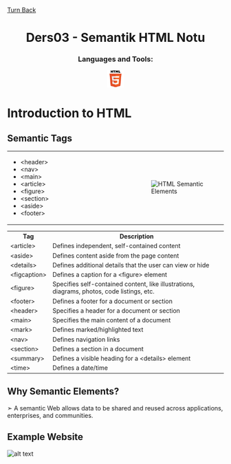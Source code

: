 [Turn Back](../../../../)
<h1 align="center">Ders03 - Semantik HTML Notu</h1>



<h3 align="center">Languages and Tools:</h3>
<p align="center"><a href="https://www.w3.org/html/" target="_blank" rel="noreferrer"> <img src="https://raw.githubusercontent.com/devicons/devicon/master/icons/html5/html5-original-wordmark.svg" alt="html5" width="40" height="40"/> </a> </p>

# Introduction to HTML

## Semantic Tags

<table>
  <td style="width:300px; float:left">
   <ul>
   <li>&lt;header&gt;</li>
   <li>&lt;nav&gt;</li>
   <li>&lt;main&gt;</li>
    <li>&lt;article&gt;</li>
    <li>&lt;figure&gt;</li>
    <li>&lt;section&gt;</li>
    <li>&lt;aside&gt;</li>
    <li>&lt;footer&gt;</li>
   </ul>
  <td>
  <td>
   <img alt="HTML Semantic Elements" src="https://www.w3schools.com/html/img_sem_elements.gif" width="300" height="245">
  </td>
</table>

<table>
  <tr>
   <th>Tag</th>
   <th>Description</th>
  </tr>
  <tr>
   <td>&lt;article&gt;</td>
   <td>Defines independent, self-contained content</td>
  </tr>
  <tr>
   <td>&lt;aside&gt;</td>
   <td>Defines content aside from the page content</td>
  </tr>
  <tr>
   <td>&lt;details&gt;</td>
   <td>Defines additional details that the user can view or hide</td>
  </tr>
  <tr>
   <td>&lt;figcaption&gt;</td>
   <td>Defines a caption for a &lt;figure&gt; element</td>
  </tr>
  <tr>
    <td>&lt;figure&gt;</td>
    <td>Specifies self-contained content, like illustrations, diagrams, photos, code 
    listings, etc.</td>
  </tr>
  <tr>
    <td>&lt;footer&gt;</td>
    <td>Defines a footer for a document or section</td>
  </tr>
  <tr>
    <td>&lt;header&gt;</td>
    <td>Specifies a header for a document or section</td>
  </tr>
  <tr>
    <td>&lt;main&gt;</td>
    <td>Specifies the main content of a document</td>
  </tr>
  <tr>
    <td>&lt;mark&gt;</td>
    <td>Defines marked/highlighted text</td>
  </tr>
  <tr>
    <td>&lt;nav&gt;</td>
    <td>Defines navigation links</td>
  </tr>
  <tr>
    <td>&lt;section&gt;</td>
    <td>Defines a section in a document</td>
  </tr>
  <tr>
    <td>&lt;summary&gt;</td>
    <td>Defines a visible heading for a &lt;details&gt; element</td>
  </tr>
  <tr>
    <td>&lt;time&gt;</td>
    <td>Defines a date/time</td>
  </tr>
</tbody></table>

## Why Semantic Elements?

<p>&#10147; A semantic Web allows data to be shared and reused across applications, enterprises, and communities.</p>

## Example Website

![alt text](https://github.com/waroi/TurkcellFrontend2023/blob/main/Ogrenciler/SelahattinDemir/Dersler/Ders03/html/Semantik_Html/photos/Semantig_Tags.jpg)

